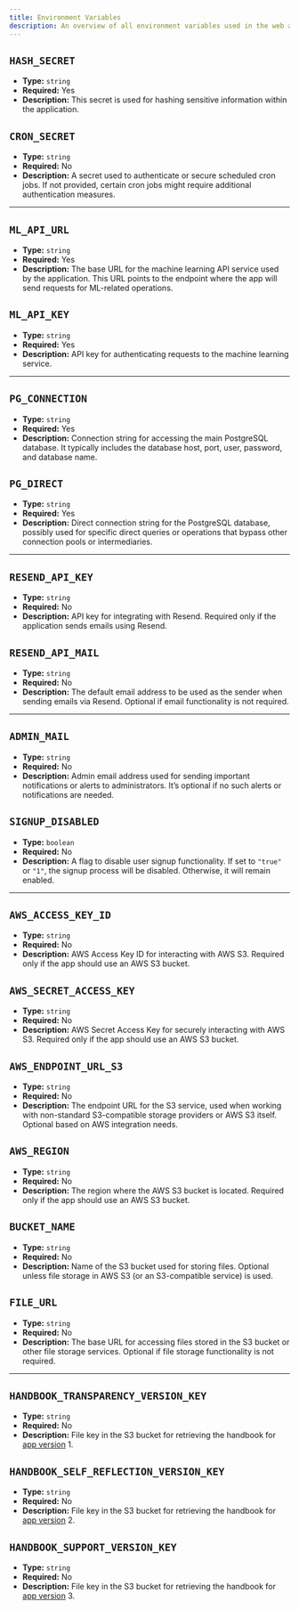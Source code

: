 ```yaml
---
title: Environment Variables
description: An overview of all environment variables used in the web app.
---
```


## `HASH_SECRET`
- **Type:** `string`
- **Required:** Yes
- **Description:** This secret is used for hashing sensitive information within the application.

## `CRON_SECRET`
- **Type:** `string`
- **Required:** No
- **Description:** A secret used to authenticate or secure scheduled cron jobs. If not provided, certain cron jobs might require additional authentication measures.

---

## `ML_API_URL`
- **Type:** `string`
- **Required:** Yes
- **Description:** The base URL for the machine learning API service used by the application. This URL points to the endpoint where the app will send requests for ML-related operations.

## `ML_API_KEY`
- **Type:** `string`
- **Required:** Yes
- **Description:** API key for authenticating requests to the machine learning service.

---

## `PG_CONNECTION`
- **Type:** `string`
- **Required:** Yes
- **Description:** Connection string for accessing the main PostgreSQL database. It typically includes the database host, port, user, password, and database name.

## `PG_DIRECT`
- **Type:** `string`
- **Required:** Yes
- **Description:** Direct connection string for the PostgreSQL database, possibly used for specific direct queries or operations that bypass other connection pools or intermediaries.

---

## `RESEND_API_KEY`
- **Type:** `string`
- **Required:** No
- **Description:** API key for integrating with Resend. Required only if the application sends emails using Resend.

## `RESEND_API_MAIL`
- **Type:** `string`
- **Required:** No
- **Description:** The default email address to be used as the sender when sending emails via Resend. Optional if email functionality is not required.

---

## `ADMIN_MAIL`
- **Type:** `string`
- **Required:** No
- **Description:** Admin email address used for sending important notifications or alerts to administrators. It’s optional if no such alerts or notifications are needed.

## `SIGNUP_DISABLED`
- **Type:** `boolean`
- **Required:** No
- **Description:** A flag to disable user signup functionality. If set to `"true"` or `"1"`, the signup process will be disabled. Otherwise, it will remain enabled.

---

## `AWS_ACCESS_KEY_ID`
- **Type:** `string`
- **Required:** No
- **Description:** AWS Access Key ID for interacting with AWS S3. Required only if the app should use an AWS S3 bucket.

## `AWS_SECRET_ACCESS_KEY`
- **Type:** `string`
- **Required:** No
- **Description:** AWS Secret Access Key for securely interacting with AWS S3. Required only if the app should use an AWS S3 bucket.

## `AWS_ENDPOINT_URL_S3`
- **Type:** `string`
- **Required:** No
- **Description:** The endpoint URL for the S3 service, used when working with non-standard S3-compatible storage providers or AWS S3 itself. Optional based on AWS integration needs.

## `AWS_REGION`
- **Type:** `string`
- **Required:** No
- **Description:** The region where the AWS S3 bucket is located. Required only if the app should use an AWS S3 bucket.

## `BUCKET_NAME`
- **Type:** `string`
- **Required:** No
- **Description:** Name of the S3 bucket used for storing files. Optional unless file storage in AWS S3 (or an S3-compatible service) is used.

## `FILE_URL`
- **Type:** `string`
- **Required:** No
- **Description:** The base URL for accessing files stored in the S3 bucket or other file storage services. Optional if file storage functionality is not required.

---

## `HANDBOOK_TRANSPARENCY_VERSION_KEY`
- **Type:** `string`
- **Required:** No
- **Description:** File key in the S3 bucket for retrieving the handbook for [app version](/web/app-versions) 1.

## `HANDBOOK_SELF_REFLECTION_VERSION_KEY`
- **Type:** `string`
- **Required:** No
- **Description:** File key in the S3 bucket for retrieving the handbook for [app version](/web/app-versions) 2.

## `HANDBOOK_SUPPORT_VERSION_KEY`
- **Type:** `string`
- **Required:** No
- **Description:** File key in the S3 bucket for retrieving the handbook for [app version](/web/app-versions) 3.

